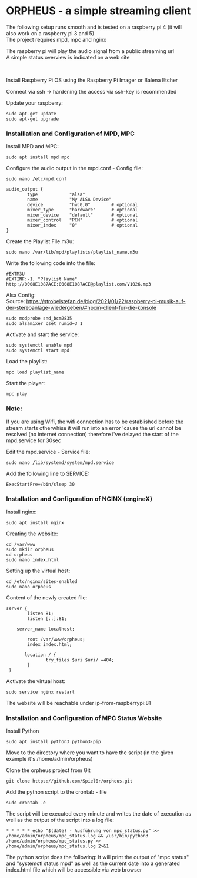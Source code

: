 # ORPHEUS - a simple streaming client

<p>The following setup runs smooth and is tested on a raspberry pi 4 (it will also work on a raspberry pi 3 and 5)
<br>The project requires mpd, mpc and nginx</p>

<p>The raspberry pi will play the audio signal from a public streaming url<br>
A simple status overview is indicated on a web site</p>
<br>
<p>Install Raspberry Pi OS using the Raspberry Pi Imager or Balena Etcher</p>

Connect via ssh
-> hardening the access via ssh-key is recommended

Update your raspberry:

	sudo apt-get update
	sudo apt-get upgrade

<h3>Installlation and Configuration of MPD, MPC</h3>
Install MPD and MPC:
	
	sudo apt install mpd mpc

Configure the audio output in the mpd.conf - Config file:
	
	sudo nano /etc/mpd.conf 

	audio_output {
	        type            "alsa"
	        name            "My ALSA Device"
	        device          "hw:0,0"        # optional
	        mixer_type      "hardware"      # optional
	        mixer_device    "default"       # optional
	        mixer_control   "PCM"           # optional
	        mixer_index     "0"             # optional
	}
	

Create the Playlist File.m3u:

	sudo nano /var/lib/mpd/playlists/playlist_name.m3u

Write the following code into the file:
	
	#EXTM3U
	#EXTINF:-1, "Playlist Name"
	http://0008E1087ACE:0008E1087ACE@playlist.com/V1026.mp3
	
Alsa Config:<br>
Source: https://strobelstefan.de/blog/2021/01/22/raspberry-pi-musik-auf-der-stereoanlage-wiedergeben/#npcm-client-fur-die-konsole

	sudo modprobe snd_bcm2835
	sudo alsamixer cset numid=3 1

Activate and start the service:

  	sudo systemctl enable mpd
	sudo systemctl start mpd

Load the playlist:

	mpc load playlist_name

Start the player:

	mpc play

<h3>Note:</h3>
If you are using Wifi, the wifi connection has to be established before the stream starts otherwhise it will run into an error 'cause the url cannot be resolved (no internet connection)
therefore i've delayed the start of the mpd.service for 30sec

Edit the mpd.service - Service file:

	sudo nano /lib/systemd/system/mpd.service
	
Add the following line to SERVICE:

	ExecStartPre=/bin/sleep 30

<h3>Installation and Configuration of NGINX (engineX)</h3>

Install nginx:

	sudo apt install nginx

Creating the website:

	cd /var/www
	sudo mkdir orpheus
	cd orpheus
	sudo nano index.html

Setting up the virtual host:

 	cd /etc/nginx/sites-enabled
	sudo nano orpheus

Content of the newly created file:

	server {
       		listen 81;
       		listen [::]:81;

		server_name localhost;

       		root /var/www/orpheus;
       		index index.html;

	       location / {
        	       try_files $uri $uri/ =404;
       		}
	 }

Activate the virtual host:

	sudo service nginx restart

The website will be reachable under ip-from-raspberrypi:81


<h3>Installation and Configuration of MPC Status Website</h3>

Install Python

	sudo apt install python3 python3-pip

Move to the directory where you want to have the script (in the given example it's /home/admin/orpheus)

Clone the orpheus project from Git

	git clone https://github.com/Spiel0r/orpheus.git

 Add the python script to the crontab - file

	sudo crontab -e

The script will be executed every minute and writes the date of execution as well as the output of the script into a log file:

 	* * * * * echo "$(date) - Ausführung von mpc_status.py" >> /home/admin/orpheus/mpc_status.log && /usr/bin/python3 /home/admin/orpheus/mpc_status.py >> /home/admin/orpheus/mpc_status.log 2>&1

The python script does the following:
It will print the output of "mpc status" and "systemctl status mpd" as well as the current date into a generated index.html file which will be accessible via web browser
